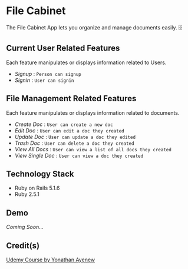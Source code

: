 # File Cabinet

The File Cabinet App lets you organize and manage documents easily. 🗄️

## Current User Related Features

Each feature manipulates or displays information related to Users.

* _Signup_ : `Person can signup`
* _Signin_ : `User can signin`

## File Management Related Features

Each feature manipulates or displays information related to documents.

* _Create Doc_ : `User can create a new doc`
* _Edit Doc_ : `User can edit a doc they created`
* _Update Doc_ : `User can update a doc they edited`
* _Trash Doc_ : `User can delete a doc they created`
* _View All Docs_ : `User can view a list of all docs they created`
* _View Single Doc_ : `User can view a doc they created`

## Technology Stack

* Ruby on Rails 5.1.6
* Ruby 2.5.1

## Demo

_Coming Soon..._

## Credit(s)

[Udemy Course by Yonathan Ayenew](https://www.udemy.com/8-beautiful-ruby-on-rails-apps-in-30-days/)
